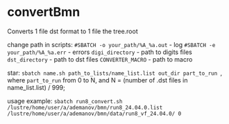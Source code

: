# convertBmn

Converts 1 file dst format to 1 file the tree.root 

change path in scripts:
`#SBATCH -o your_path/%A_%a.out` - log
`#SBATCH -e your_path/%A_%a.err` - errors 
`digi_directory` - path to digits files 
`dst_directory` - path to dst files 
`CONVERTER_MACRO` - path to macro

star: ```sbatch name.sh path_to_lists/name_list.list out_dir part_to_run ```, where `part_to_run` from 0 to N, and N = (number of .dst files in name_list.list) / 999;

usage example:
``` sbatch run8_convert.sh /lustre/home/user/a/ademanov/bmn/run8_24.04.0.list /lustre/home/user/a/ademanov/bmn/data/run8_vf_24.04.0/ 0 ```

